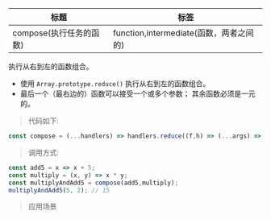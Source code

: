 |  标题   | 标签  |
|  ----  | ----  |
| compose(执行任务的函数) | function,intermediate(函数，两者之间的) |

执行从右到左的函数组合。

* 使用 `Array.prototype.reduce()` 执行从右到左的函数组合。
* 最后一个（最右边的）函数可以接受一个或多个参数； 其余函数必须是一元的。

> 代码如下:

```js
const compose = (...handlers) => handlers.reduce((f,h) => (...args) => f(h(...args)));
```

> 调用方式:

```js
const add5 = x => x + 5;
const multiply = (x, y) => x * y;
const multiplyAndAdd5 = compose(add5,multiply);
multiplyAndAdd5(5, 2); // 15
```

> 应用场景